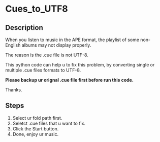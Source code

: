 # Cues_to_UTF8

## Description

When you listen to music in the APE format, the playlist of some non-English albums may not display properly.

The reason is the .cue file is not UTF-8.

This python code can help u to fix this problem, by converting single or multiple .cue files formats to UTF-8.

**Please backup ur orignal .cue file first before run this code.**

Thanks.

## Steps

1. Select ur fold path first.
2. Seletct .cue files that u want to fix.
3. Click the Start button.
4. Done, enjoy ur music.
